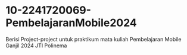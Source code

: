 # 10-2241720069-PembelajaranMobile2024
Berisi Project-project untuk praktikum mata kuliah Pembelajaran Mobile Ganjil 2024 JTI Polinema
